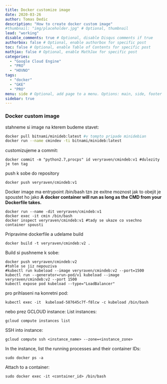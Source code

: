 ```yaml
---
title: Docker customize image
date: 2020-03-26
author: Tomas Dedic
description: "How to create docker custom image"
#thumbnail: "img/placeholder.jpg" # Optional, thumbnail
lead: "working"
disable_comments: true # Optional, disable Disqus comments if true
authorbox: false # Optional, enable authorbox for specific post
toc: false # Optional, enable Table of Contents for specific post
mathjax: false # Optional, enable MathJax for specific post
categories:
  - "Google Cloud Engine"
  - "PRO"
  - "HOVNO"
tags:
  - "docker"
  - "GKE"
  - "PRO"
menu: side # Optional, add page to a menu. Options: main, side, footer
sidebar: true
---
```

### Docker custom image
stahneme si image na kterem budeme stavet:
```sh
docker pull bitnami/minideb:latest #v tompto pripade minidebian
docker run --name cmindev -ti bitnami/minideb:latest
```
customizujeme a commit:
```
docker commit -m "python2.7,procps" id veryraven/cmindeb:v1 #dulezity je ten tag
```
push k sobe do repository
```
docker push veryraven/cmindeb:v1
```
Docker image ma entrypoint /bin/bash tzn ze exitne moznost jak to obejit je spoustet ho jako
**A docker container will run as long as the CMD from your Dockerfile takes.**
```
docker run --name -dit veryraven/cmindeb:v1
docker exec -it cmin /bin/bash
docker inspect veryraven/cmindeb:v1 #tady se ukaze co vsechno container spousti
```
Pripravime dockerfile a udelame build 
```
docker build -t veryraven/cmindeb:v2 .
```
Build si pushneme k sobe:
```
docker push veryraven/cmindeb:v2
#tohle se jiz nepouziva
#kubectl run kubeload --image veryraven/cmindeb:v2 --port=1500
kubectl run --generator=run-pod/v1 kubeload --image veryraven/cmindeb:v2 --port 1500 
kubectl expose pod kubeload --type="LoadBalancer"
```
pro prihlaseni na konretni pod:
```
kubectl exec -it  kubeload-587645c7f-f8lcw -c kubeload /bin/bash
```
nebo prez GCLOUD instance:
List instances:
```
gcloud compute instances list
```
SSH into instance:
```
gcloud compute ssh <instance_name> --zone=<instance_zone>
```
In the instance, list the running processes and their container IDs:
```
sudo docker ps -a
```
Attach to a container:
```
sudo docker exec -it <container_id> /bin/bash
```

